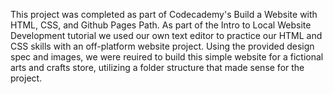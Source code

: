 This project was completed as part of Codecademy's Build a Website with HTML, CSS, and Github Pages Path. As part of the Intro to Local Website Development tutorial we used our own text editor to practice our HTML and CSS skills with an off-platform website project. Using the provided design spec and images, we were reuired to build this simple website for a fictional arts and crafts store, utilizing a folder structure that made sense for the project.
